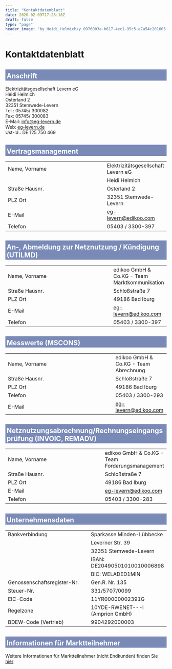 ```yaml
---
title: "Kontaktdatenblatt"
date: 2020-02-09T17:28:18Z
draft: false
type: "page"
header_image: "by_Heidi_Helmich/y_0976003a-b617-4ec1-95c5-e7a54c201603.jpg"
---
```


<style>
table {
width:100%;
}

td:first-child {
	width: 20em;
}

h2 {
	padding: 8px 4px 2px 4px;
	background: #7A8AB7;
	color: white;
}
</style>


# Kontaktdatenblatt

## Anschrift

Elektrizitätsgesellschaft Levern eG  
Heidi Helmich  
Osterland 2  
32351 Stemwede-Levern  
Tel.: 05745/ 300082  
Fax: 05745/ 300083  
E-Mail: [info@eg-levern.de](mailto:info@eg-levern.de)  
Web: [eg-levern.de](https://eg-levern.de)  
Ust-Id.: DE 125 750 469

## Vertragsmanagement

|                |                                     |
|----------------|-------------------------------------|
| Name, Vorname  | Elektrizitätsgesellschaft Levern eG |
|                | Heidi Helmich                       |
| Straße Hausnr. | Osterland 2                         |
| PLZ Ort        | 32351 Stemwede-Levern               |
| E-Mail         | eg-levern@edikoo.com                |
| Telefon        | 05403 / 3300-397                    |

## An-, Abmeldung zur Netznutzung / Kündigung (UTILMD)

|                |                                               |
|----------------|-----------------------------------------------|
| Name, Vorname  | edikoo GmbH & Co.KG - Team Marktkommunikation |
| Straße Hausnr. | Schloßstraße 7                                |
| PLZ Ort        | 49186 Bad Iburg                               |
| E-Mail         | eg-levern@edikoo.com                          |
| Telefon        | 05403 / 3300-397                              |

## Messwerte (MSCONS)

|                |                                       |
|----------------|---------------------------------------|
| Name, Vorname  | edikoo GmbH & Co.KG - Team Abrechnung |
| Straße Hausnr. | Schloßstraße 7                        |
| PLZ Ort        | 49186 Bad Iburg                       |
| Telefon        | 05403 / 3300-293                      |
| E-Mail         | eg-levern@edikoo.com                  |

## Netznutzungsabrechnung/Rechnungseingangsprüfung (INVOIC, REMADV)

|                |                                                 |
|----------------|-------------------------------------------------|
| Name, Vorname  | edikoo GmbH & Co.KG - Team Forderungsmanagement |
| Straße Hausnr. | Schloßstraße 7                                  |
| PLZ Ort        | 49186 Bad Iburg                                 |
| E-Mail         | eg-levern@edikoo.com                            |
| Telefon        | 05403 / 3300-283                                |

## Unternehmensdaten

|                             |                                 |
|-----------------------------|---------------------------------|
| Bankverbindung              | Sparkasse Minden-Lübbecke       |
|                             | Leverner Str. 39                |
|                             | 32351 Stemwede-Levern           |
|                             | IBAN: DE20490501010010006898    |
|                             | BIC: WELADED1MIN                |
| Genossenschaftsregister-Nr. | Gen.R. Nr. 135                  |
| Steuer-Nr.                  | 331/5707/0099                   |
| EIC-Code                    | 11YR00000002391G                |
| Regelzone                   | 10YDE-RWENET---I (Amprion GmbH) |
| BDEW-Code (Vertrieb)        | 9904292000003                   |

## Informationen für Marktteilnehmer

Weitere Informationen für Marktteilnehmer (nicht Endkunden) finden Sie [hier](/marktdaten/)

